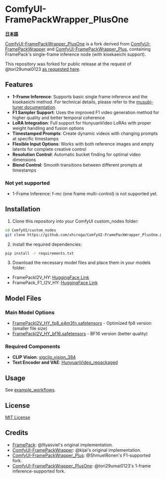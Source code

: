 # ComfyUI-FramePackWrapper_PlusOne

**[日本語](./README.ja.md)**

[ComfyUI-FramePackWrapper_PlusOne](https://github.com/tori29umai0123/ComfyUI-FramePackWrapper_PlusOne) is a fork derived from [ComfyUI-FramePackWrapper](https://github.com/kijai/ComfyUI-FramePackWrapper) and [ComfyUI-FramePackWrapper_Plus](https://github.com/ShmuelRonen/ComfyUI-FramePackWrapper_Plus), containing FramePack's single-frame inference node (with kisekaeichi support).

This repository was forked for public release at the request of @tori29umai0123 [as requested here](https://x.com/tori29umai/status/1928692381735432320).

## Features

- **1-Frame Inference**: Supports basic single frame inference and the kisekaeichi method. For technical details, please refer to the [musubi-tuner documentation](https://github.com/kohya-ss/musubi-tuner/blob/main/docs/framepack_1f.md).
- **F1 Sampler Support**: Uses the improved F1 video generation method for higher quality and better temporal coherence
- **LoRA Integration**: Full support for HunyuanVideo LoRAs with proper weight handling and fusion options
- **Timestamped Prompts**: Create dynamic videos with changing prompts at specific timestamps
- **Flexible Input Options**: Works with both reference images and empty latents for complete creative control
- **Resolution Control**: Automatic bucket finding for optimal video dimensions
- **Blend Control**: Smooth transitions between different prompts at timestamps

### Not yet supported

- 1-Frame Inference: f-mc (one frame multi-control) is not supported yet.

## Installation

1. Clone this repository into your ComfyUI custom_nodes folder:
```bash
cd ComfyUI/custom_nodes
git clone https://github.com/xhiroga/ComfyUI-FramePackWrapper_PlusOne.git
```

2. Install the required dependencies:
```bash
pip install -r requirements.txt
```

3. Download the necessary model files and place them in your models folder:
- FramePackI2V_HY: [HuggingFace Link](https://huggingface.co/lllyasviel/FramePackI2V_HY)
- FramePack_F1_I2V_HY: [HuggingFace Link](https://huggingface.co/lllyasviel/FramePack_F1_I2V_HY_20250503)

## Model Files

### Main Model Options
- [FramePackI2V_HY_fp8_e4m3fn.safetensors](https://huggingface.co/Kijai/HunyuanVideo_comfy/blob/main/FramePackI2V_HY_fp8_e4m3fn.safetensors) - Optimized fp8 version (smaller file size)
- [FramePackI2V_HY_bf16.safetensors](https://huggingface.co/Kijai/HunyuanVideo_comfy/blob/main/FramePackI2V_HY_bf16.safetensors) - BF16 version (better quality)

### Required Components
- **CLIP Vision**: [sigclip_vision_384](https://huggingface.co/Comfy-Org/sigclip_vision_384/tree/main)
- **Text Encoder and VAE**: [HunyuanVideo_repackaged](https://huggingface.co/Comfy-Org/HunyuanVideo_repackaged/tree/main/split_files)

## Usage

See [example_workflows](./example_workflows).

## License

[MIT License](LICENSE)

## Credits

- [FramePack](https://github.com/lllyasviel/Fooocus-FramePack): @lllyasviel's original implementation.
- [ComfyUI-FramePackWrapper](https://github.com/kijai/ComfyUI-FramePackWrapper): @kijai's original implementation.
- [ComfyUI-FramePackWrapper_Plus](https://github.com/ShmuelRonen/ComfyUI-FramePackWrapper_Plus): @ShmuelRonen's F1-supported fork.
- [ComfyUI-FramePackWrapper_PlusOne](https://github.com/tori29umai0123/ComfyUI-FramePackWrapper_PlusOne): @tori29umai0123's 1-frame inference-supported fork.
